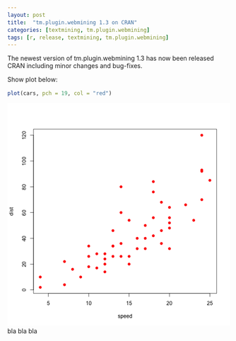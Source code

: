 ```yaml
---
layout: post
title:  "tm.plugin.webmining 1.3 on CRAN"
categories: [textmining, tm.plugin.webmining]
tags: [r, release, textmining, tm.plugin.webmining]
---
```


The newest version of tm.plugin.webmining 1.3 has now been released CRAN including minor changes and bug-fixes. 

Show plot below:

```r
plot(cars, pch = 19, col = "red")
```

![plot of chunk unnamed-chunk-1](/figure/source/2015-05-10-tm_plugin_webmining_1_3/unnamed-chunk-1-1.png) 
bla bla bla

